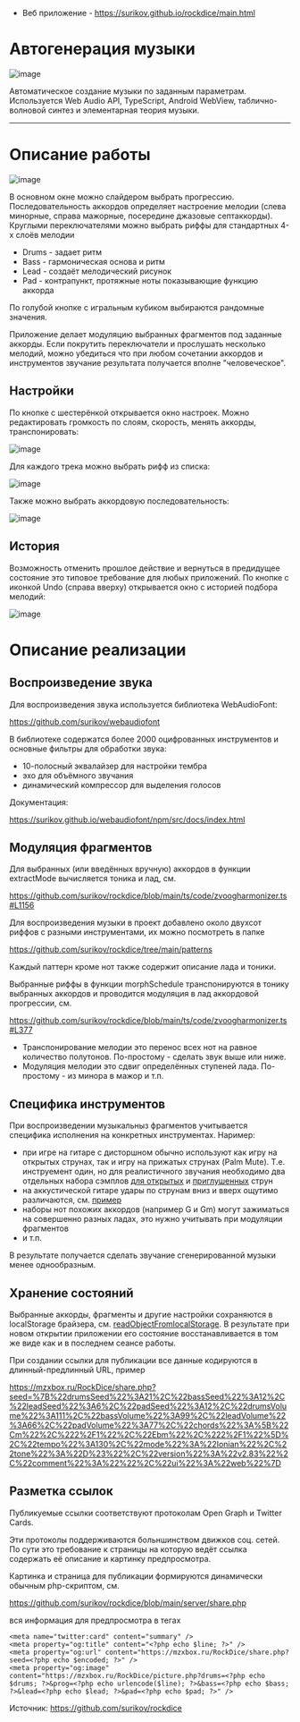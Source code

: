 - Веб приложение - https://surikov.github.io/rockdice/main.html
# Автогенерация музыки

![image](https://github.com/Vokoon/Laba3_Akimov/assets/120046709/5627d2b8-9e8a-40a8-a75c-d5c03a127b5f)


Автоматическое создание музыки по заданным параметрам.
Используется Web Audio API, TypeScript, Android WebView, таблично-волновой синтез и элементарная теория музыки.

---
# Описание работы

![image](https://github.com/Vokoon/Laba3_Akimov/assets/120046709/fe188fb5-a961-4fd9-b764-d228e383bcd2)


В основном окне можно слайдером выбрать прогрессию. Последовательность аккордов определяет настроение мелодии (слева минорные, справа мажорные, посередине джазовые септаккорды).
Круглыми переключателями можно выбрать риффы для стандартных 4-х слоёв мелодии
- Drums - задает ритм
- Bass - гармоническая основа и ритм
- Lead - создаёт мелодический рисунок
- Pad - контрапункт, протяжные ноты показывающие функцию аккорда

По голубой кнопке с игральным кубиком выбираются рандомные значения.

Приложение делает модуляцию выбранных фрагментов под заданные аккорды. Если покрутить переключатели и прослушать несколько мелодий, можно убедиться что при любом сочетании аккордов и инструментов звучание результата получается вполне "человеческое".


## Настройки

По кнопке с шестерёнкой открывается окно настроек.
Можно редактировать громкость по слоям, скорость, менять аккорды, транспонировать:

![image](https://github.com/Vokoon/Laba3_Akimov/assets/120046709/e3729c56-1d0b-462c-9bfd-7ba6218a8ccf)


Для каждого трека можно выбрать рифф из списка:

![image](https://github.com/Vokoon/Laba3_Akimov/assets/120046709/d6e02c92-20c3-4c8e-b5d5-651db9fe8924)


Также можно выбрать аккордовую последовательность:

![image](https://github.com/Vokoon/Laba3_Akimov/assets/120046709/cd9605b8-7d36-4fdb-a7d9-4992bb8772d2)


## История

Возможность отменить прошлое действие и вернуться в предидущее состояние это типовое требование для любых приложений.
По кнопке с иконкой Undo (справа вверху) открывается окно с историей подбора мелодий:

![image](https://github.com/Vokoon/Laba3_Akimov/assets/120046709/ff6df00c-6545-4fda-b371-86d0842a2e77)



# Описание реализации

## Воспроизведение звука

Для воспроизведения звука используется библиотека WebAudioFont:

https://github.com/surikov/webaudiofont

В библиотеке содержатся более 2000 оцифрованных инструментов и основные фильтры для обработки звука:

- 10-полосный эквалайзер для настройки тембра
- эхо для объёмного звучания
- динамический компрессор для выделения голосов

Документация:

https://surikov.github.io/webaudiofont/npm/src/docs/index.html

## Модуляция фрагментов

Для выбранных (или введённых вручную) аккордов в функции extractMode вычисляется тоника и лад, см.

https://github.com/surikov/rockdice/blob/main/ts/code/zvoogharmonizer.ts#L1156

Для воспроизведения музыки в проект добавлено около двухсот риффов с разными инструментами, их можно посмотреть в папке

https://github.com/surikov/rockdice/tree/main/patterns

Каждый паттерн кроме нот также содержит описание лада и тоники.

Выбранные риффы в функции  morphSchedule транспонируются в тонику выбранных аккордов и проводится модуляция в лад аккордовой прогрессии, см.

https://github.com/surikov/rockdice/blob/main/ts/code/zvoogharmonizer.ts#L377

- Транспонирование мелодии это перенос всех нот на равное количество полутонов. По-простому - сделать звук выше или ниже.
- Модуляция мелодии это сдвиг определённых ступеней лада. По-простому - из минора в мажор и т.п.

## Специфика инструментов

При воспроизведении музыкальныз фрагментов учитывается специфика исполнения на конкретных инструментах. Наример:

- при игре на гитаре с дисторшном обычно используют как игру на открытых струнах, так и игру на прижатых струнах (Palm Mute). Т.е. инструемент один, но для реалистичного звучания необходимо два отдельных набора сэмплов [для открытых](https://surikov.github.io/webaudiofontdata/sound/0300_LesPaul_sf2.html) и [приглушенных](https://surikov.github.io/webaudiofontdata/sound/0290_LesPaul_sf2.html) струн
- на аккустической гитаре удары по струнам вниз и вверх ощутимо различаются, см. [пример](https://surikov.github.io/webaudiofont/examples/strum.html)
- наборы нот похожих аккордов (например G и Gm) могут зажиматься на совершенно разных ладах, это нужно учитывать при модуляции фрагментов
- и т.п.

В результате получается сделать звучание сгенерированной музыки менее однообразным.

## Хранение состояний

Выбранные аккорды, фрагменты и другие настройки сохраняются в localStorage брайзера, см. [readObjectFromlocalStorage](https://github.com/surikov/rockdice/blob/main/ts/code/zvoogapp.ts#L2376).
В результате при новом открытии приложении его состояние восстанавливается в том же виде как и в последнем сеансе работы.

При создании ссылки для публикации все данные кодируются в длинный-предлинный URL, пример

https://mzxbox.ru/RockDice/share.php?seed=%7B%22drumsSeed%22%3A21%2C%22bassSeed%22%3A12%2C%22leadSeed%22%3A6%2C%22padSeed%22%3A12%2C%22drumsVolume%22%3A111%2C%22bassVolume%22%3A99%2C%22leadVolume%22%3A66%2C%22padVolume%22%3A77%2C%22chords%22%3A%5B%22Cm%22%2C%222%2F1%22%2C%22Ebm%22%2C%222%2F1%22%5D%2C%22tempo%22%3A130%2C%22mode%22%3A%22Ionian%22%2C%22tone%22%3A%22D%23%22%2C%22version%22%3A%22v2.83%22%2C%22comment%22%3A%22%22%2C%22ui%22%3A%22web%22%7D


## Разметка ссылок

Публикуемые ссылки соответствуют протоколам Open Graph и Twitter Cards.

Эти протоколы поддерживаются больншинством движков соц. сетей. По сути это требование к страницы на которую ведёт ссылка содержать её описание и картинку предпросмотра.

Картинка и страница для публикации формируются динамически обычным php-скриптом, см.

https://github.com/surikov/rockdice/blob/main/server/share.php

вся информация для предпросмотра в тегах

```
<meta name="twitter:card" content="summary" />
<meta property="og:title" content="<?php echo $line; ?>" />
<meta property="og:url" content="https://mzxbox.ru/RockDice/share.php?seed=<?php echo $encoded; ?>" />
<meta property="og:image" content="https://mzxbox.ru/RockDice/picture.php?drums=<?php echo $drums; ?>&prog=<?php echo urlencode($line); ?>&bass=<?php echo $bass; ?>&lead=<?php echo $lead; ?>&pad=<?php echo $pad; ?>" />
```
Источник: https://github.com/surikov/rockdice
